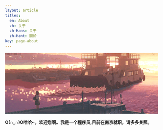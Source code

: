 ```yaml
---
layout: article
titles:
  en: About
  zh: 关于
  zh-Hans: 关于
  zh-Hant: 關於
key: page-about
---
```


![TeXt Theme](https://github.com/woshicainiaohahaha/woshicainiaohahaha.github.io/blob/master/about.gif?raw=true)

**O(∩_∩)O哈哈~，欢迎您啊。我是一个程序员,目前在南京就职，请多多关照。**
